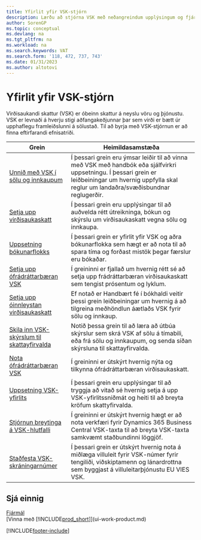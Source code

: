 ```yaml
---
title: Yfirlit yfir VSK-stjórn
description: Lærðu að stjórna VSK með neðangreindum upplýsingum og fjármunum.
author: SorenGP
ms.topic: conceptual
ms.devlang: na
ms.tgt_pltfrm: na
ms.workload: na
ms.search.keywords: VAT
ms.search.form: '118, 472, 737, 743'
ms.date: 01/31/2023
ms.author: altotovi
---
```

# <a name="vat-management-overview"></a>Yfirlit yfir VSK-stjórn
Virðisaukandi skattur (VSK) er óbeinn skattur á neyslu vöru og þjónustu. VSK er levnaði á hverju stigi aðfangakeðjunnar þar sem virði er bætt úr upphaflegu framleiðslunni á sölustað. Til að byrja með VSK-stjórnun er að finna eftirfarandi efnisatriði.  

|  Grein  |  Heimildasamstæða  |  
|--------|--------------|  
| [Unnið með VSK í sölu og innkaupum](finance-work-with-vat.md) | Í þessari grein eru ýmsar leiðir til að vinna með VSK með handbók eða sjálfvirkri uppsetningu. Í þessari grein er leiðbeiningar um hvernig uppfylla skal reglur um landaðra/svæðisbundnar reglugerðir.|
| [Setja upp virðisaukaskatt](finance-setup-vat.md) | Í þessari grein eru upplýsingar til að auðvelda rétt útreikninga, bókun og skýrslu um virðisaukaskatt vegna sölu og innkaupa.|
| [Uppsetning bókunarflokks](finance-posting-groups.md#tax-posting-groups) | Í þessari grein er yfirlit yfir VSK og aðra bókunarflokka sem hægt er að nota til að spara tíma og forðast mistök þegar færslur eru bókaðar.|
| [Setja upp ófrádráttarbæran VSK](finance-setup-nondeductible-vat.md) | Í greininni er fjallað um hvernig rétt sé að setja upp frádráttarbæran virðisaukaskatt sem tengist prósentum og lyklum.|
| [Setja upp óinnleystan virðisaukaskatt](finance-setup-unrealized-vat.md) | Ef notað er Handbært fé í bókhaldi veitir þessi grein leiðbeiningar um hvernig á að tilgreina meðhöndlun áætlaðs VSK fyrir sölu og innkaup.|
| [Skila inn VSK-skýrslum til skattayfirvalda](finance-how-report-vat.md) | Notið þessa grein til að læra að útbúa skýrslur sem skrá VSK af sölu á tímabili, eða frá sölu og innkaupum, og senda síðan skýrsluna til skattayfirvalda.|
| [Nota ófrádráttarbæran VSK](finance-how-use-non-deductible-vat.md) | Í greininni er útskýrt hvernig nýta og tilkynna ófrádráttarbæran virðisaukaskatt.|
| [Uppsetning VSK-yfirlits](finance-how-setup-vat-statement.md) | Í þessari grein eru upplýsingar til að tryggja að vitað sé hvernig setja á upp VSK-yfirlitssniðmát og heiti til að breyta kröfum skattyfirvalda.|
| [Stjórnun breytinga á VSK-hlutfalli](finance-how-use-vat-rate-change-tool.md) | Í greininni er útskýrt hvernig hægt er að nota verkfæri fyrir  Dynamics 365 Business Central  VSK-taxta til að breyta VSK-taxta samkvæmt staðbundinni löggjöf.|
| [Staðfesta VSK-skráningarnúmer](finance-how-validate-vat-registration-number.md) | Í þessari grein er útskýrt hvernig nota á miðlæga villuleit fyrir VSK-númer fyrir tengiliði, viðskiptamenn og lánardrottna sem byggjast á villuleitarþjónustu EU VIES VSK.|


## <a name="see-also"></a>Sjá einnig
[Fjármál](finance.md)  
[Vinna með [!INCLUDE[prod_short](includes/prod_short.md)]](ui-work-product.md)


[!INCLUDE[footer-include](includes/footer-banner.md)]
